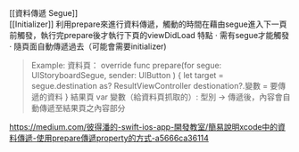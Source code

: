 [[資料傳遞 Segue]]    
[[Initializer]]
利用prepare來進行資料傳遞，觸動的時間在藉由segue進入下一頁前觸發，執行完prepare後才執行下頁的viewDidLoad
特點
· 需有segue才能觸發
· 隨頁面自動傳遞過去（可能會需要initializer)	


>Example:
資料頁：
override func prepare(for segue: UIStoryboardSegue, sender: UIButton ) {
	 let  target = segue.destination as? ResultViewController
	 destionation?.變數  =  要傳遞的資料
 }
 結果頁
	var 變數（給資料頁抓取的）: 型別 -> 傳遞後，內容會自動傳遞至結果頁之內容部分
  
 

https://medium.com/彼得潘的-swift-ios-app-開發教室/簡易說明xcode中的資料傳遞-使用prepare傳遞property的方式-a5666ca36114